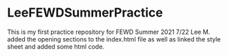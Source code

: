 # LeeFEWDSummerPractice
This is my first practice repository for FEWD Summer 2021
7/22 Lee M. added the opening sections to the index.html file as well as linked the style sheet and added some html code. 